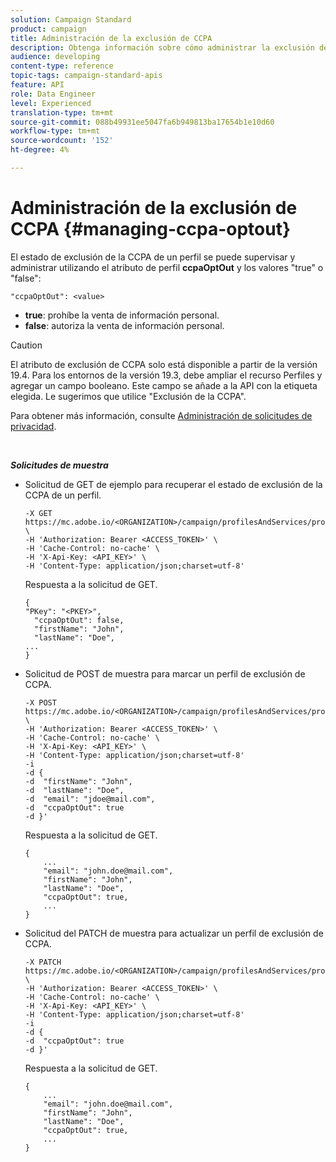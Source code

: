 ```yaml
---
solution: Campaign Standard
product: campaign
title: Administración de la exclusión de CCPA
description: Obtenga información sobre cómo administrar la exclusión de CCPA con API
audience: developing
content-type: reference
topic-tags: campaign-standard-apis
feature: API
role: Data Engineer
level: Experienced
translation-type: tm+mt
source-git-commit: 088b49931ee5047fa6b949813ba17654b1e10d60
workflow-type: tm+mt
source-wordcount: '152'
ht-degree: 4%

---
```



# Administración de la exclusión de CCPA {#managing-ccpa-optout}

El estado de exclusión de la CCPA de un perfil se puede supervisar y administrar utilizando el atributo de perfil **ccpaOptOut** y los valores &quot;true&quot; o &quot;false&quot;:

`"ccpaOptOut": <value>`

* **true**: prohíbe la venta de información personal.
* **false**: autoriza la venta de información personal.

>[!CAUTION]
>
>El atributo de exclusión de CCPA solo está disponible a partir de la versión 19.4. Para los entornos de la versión 19.3, debe ampliar el recurso Perfiles y agregar un campo booleano. Este campo se añade a la API con la etiqueta elegida. Le sugerimos que utilice &quot;Exclusión de la CCPA&quot;.
>
>Para obtener más información, consulte [Administración de solicitudes de privacidad](../../start/using/privacy-requests.md#sale-of-personal-information-ccpa).

<br/>

***Solicitudes de muestra***

* Solicitud de GET de ejemplo para recuperar el estado de exclusión de la CCPA de un perfil.

   ```
   -X GET https://mc.adobe.io/<ORGANIZATION>/campaign/profilesAndServices/profile/<PKEY> \
   -H 'Authorization: Bearer <ACCESS_TOKEN>' \
   -H 'Cache-Control: no-cache' \
   -H 'X-Api-Key: <API_KEY>' \
   -H 'Content-Type: application/json;charset=utf-8'
   ```

   Respuesta a la solicitud de GET.

   ```
   {
   "PKey": "<PKEY>",
     "ccpaOptOut": false,
     "firstName": "John",
     "lastName": "Doe",
   ...
   }
   ```

* Solicitud de POST de muestra para marcar un perfil de exclusión de CCPA.

   ```
   -X POST https://mc.adobe.io/<ORGANIZATION>/campaign/profilesAndServices/profile/ \
   -H 'Authorization: Bearer <ACCESS_TOKEN>' \
   -H 'Cache-Control: no-cache' \
   -H 'X-Api-Key: <API_KEY>' \
   -H 'Content-Type: application/json;charset=utf-8'
   -i
   -d {
   -d  "firstName": "John",
   -d  "lastName": "Doe",
   -d  "email": "jdoe@mail.com",
   -d  "ccpaOptOut": true
   -d }'
   ```

   Respuesta a la solicitud de GET.

   ```
   {
       ...
       "email": "john.doe@mail.com",
       "firstName": "John",
       "lastName": "Doe",
       "ccpaOptOut": true,
       ...
   }
   ```

* Solicitud del PATCH de muestra para actualizar un perfil de exclusión de CCPA.

   ```
   -X PATCH https://mc.adobe.io/<ORGANIZATION>/campaign/profilesAndServices/profile/<PKEY> \
   -H 'Authorization: Bearer <ACCESS_TOKEN>' \
   -H 'Cache-Control: no-cache' \
   -H 'X-Api-Key: <API_KEY>' \
   -H 'Content-Type: application/json;charset=utf-8'
   -i
   -d {
   -d  "ccpaOptOut": true
   -d }'
   ```

   Respuesta a la solicitud de GET.

   ```
   {
       ...
       "email": "john.doe@mail.com",
       "firstName": "John",
       "lastName": "Doe",
       "ccpaOptOut": true,
       ...
   }
   ```
